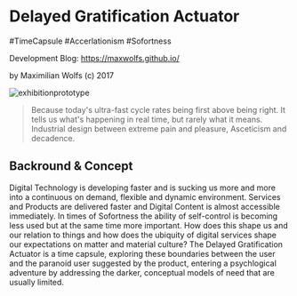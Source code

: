 # Delayed Gratification Actuator

#TimeCapsule #Accerlationism #Sofortness

Development Blog: https://maxwolfs.github.io/

by Maximilian Wolfs (c) 2017

![exhibitionprototype](https://maxwolfs.github.io/images/exhibition1.jpg "prototype")

> Because today's ultra-fast cycle rates being first above being right.
It tells us what's happening in real time, but rarely what it means.
Industrial design between extreme pain and pleasure, Asceticism and decadence.

## Backround & Concept

Digital Technology is developing faster and is sucking us more and more into a continuous on demand, flexible and dynamic environment. Services and Products are delivered faster and Digital Content is almost accessible immediately. In times of Sofortness the ability of self-control is becoming less used but at the same time more important. How does this shape us and our relation to things and how does the ubiquity of digital services shape our expectations on  matter and material culture? The Delayed Gratification Actuator is a time capsule, exploring these boundaries between the user and the paranoid user suggested by the product, entering a psychlogical adventure by addressing the darker, conceptual models of need that are usually limited.

